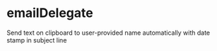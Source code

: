 # emailDelegate
Send text on clipboard to user-provided name automatically with date stamp in subject line
